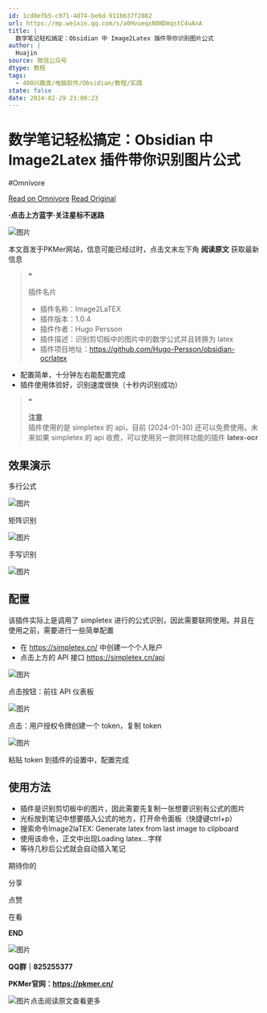 ```yaml
---
id: 1cd8efb5-c971-4d74-be6d-911b637f2082
url: https://mp.weixin.qq.com/s/a0HvueqxN0NDmqstC4uAnA
title: |
  数学笔记轻松搞定：Obsidian 中 Image2Latex 插件带你识别图片公式
author: |
  Huajin
source: 微信公众号
dtype: 教程
tags:
  - 400兴趣类/电脑软件/Obsidian/教程/实践
state: false
date: 2024-02-29 23:00:23
---
```



# 数学笔记轻松搞定：Obsidian 中 Image2Latex 插件带你识别图片公式
#Omnivore

[Read on Omnivore](https://omnivore.app/me/https-mp-weixin-qq-com-s-a-0-hvueqx-n-0-n-dmqst-c-4-u-an-a-18df5615f22)
[Read Original](https://mp.weixin.qq.com/s/a0HvueqxN0NDmqstC4uAnA)

**·点击上方蓝字·关注星标不迷路**

![图片](https://proxy-prod.omnivore-image-cache.app/0x0,sK003OSwGLRpYRLTC15Cdi-LtKt17rrGgF-ROTFagYvQ/https://mmbiz.qpic.cn/sz_mmbiz_png/epTcXdtRjfMgAA4zSBvibMChFC6dt45G4cDyRiahrW6hm0jC722Q7tDXF8aNgjDQ8Qicg1I50zLu2GQMTGR7rqr0w/640?wx_fmt=png)

本文首发于PKMer网站，信息可能已经过时，点击文末左下角 **阅读原文** 获取最新信息

> ❝
> 
> 插件名片
> 
> * 插件名称：Image2LaTEX
> * 插件版本：1.0.4
> * 插件作者：Hugo Persson
> * 插件描述：识别剪切板中的图片中的数学公式并且转换为 latex
> * 插件项目地址：https://github.com/Hugo-Persson/obsidian-ocrlatex

* 配置简单，十分钟左右能配置完成
* 插件使用体验好，识别速度很快（十秒内识别成功）

> ❝
> 
> **注意**  
> 插件使用的是 simpletex 的 api，目前 (2024-01-30) 还可以免费使用。未来如果 simpletex 的 api 收费，可以使用另一款同样功能的插件 **latex-ocr**

## 效果演示

多行公式

![图片](https://proxy-prod.omnivore-image-cache.app/0x0,ssSL_8dy9OiDQtAhBaHTCBqaxWNXyo09ylI1HabXJZoo/https://mmbiz.qpic.cn/sz_mmbiz_png/epTcXdtRjfMVueQVyN3mPkImMI8bHATfFdD8ghUZ8HHXXEs4ribJJXf8eUSwmE4qQQdxYPNvKyibuoiaDLrv3YHmA/640?wx_fmt=png&from=appmsg)

矩阵识别

![图片](https://proxy-prod.omnivore-image-cache.app/0x0,suDULj4NHjtj2YAjBA7tV48n4lC3LC2ORbmWFKH8KWQI/https://mmbiz.qpic.cn/sz_mmbiz_png/epTcXdtRjfMVueQVyN3mPkImMI8bHATfqUxkHyNpzvWes2hziaGRNSgJOsLCaNAqpveibRG4U2GO9rKicdMyseybg/640?wx_fmt=png&from=appmsg)

手写识别

![图片](https://proxy-prod.omnivore-image-cache.app/0x0,sfUMxT0aUaZ1pJDva4eexiK30B6RfgPGrWF5lj69tr1g/https://mmbiz.qpic.cn/sz_mmbiz_png/epTcXdtRjfMVueQVyN3mPkImMI8bHATfzojPBicrc3syoeRN0dv3niccqq1u9jsCv2quvze0DIVQsXQCRl0pRIJQ/640?wx_fmt=png&from=appmsg)

## 配置

该插件实际上是调用了 simpletex 进行的公式识别，因此需要联网使用。并且在使用之前，需要进行一些简单配置

* 在 https://simpletex.cn/ 中创建一个个人账户
* 点击上方的 API 接口 https://simpletex.cn/api

![图片](https://proxy-prod.omnivore-image-cache.app/0x0,smYpTF4d5EqbW7ul6uKYJtKGJ2tvWeUH81019zaI9ZeY/https://mmbiz.qpic.cn/sz_mmbiz_png/epTcXdtRjfMVueQVyN3mPkImMI8bHATfiaeDuh1JRspcL8EWakwr0bibu7A9EibK9tKZphHVBgUZOlduLtPsJnqSA/640?wx_fmt=png&from=appmsg)

点击按钮：前往 API 仪表板

![图片](https://proxy-prod.omnivore-image-cache.app/0x0,s91MY2PpJ5zjjHg8Vxph4-izHCf0TgFBqGJsOZlnajtk/https://mmbiz.qpic.cn/sz_mmbiz_png/epTcXdtRjfMVueQVyN3mPkImMI8bHATfkxqfsd3jPWvGCkfwic3rs6GtoMnVUVqscxPWOG5DkbD2SAT0L1an2pw/640?wx_fmt=png&from=appmsg)

点击：用户授权令牌创建一个 token，复制 token

![图片](https://proxy-prod.omnivore-image-cache.app/0x0,sL-dK2Sk5gU8t29UXoefF70gRmnEMBjtDFMu_xYrNkek/https://mmbiz.qpic.cn/sz_mmbiz_png/epTcXdtRjfMVueQVyN3mPkImMI8bHATfSfN3q3MxqOyL1nM5BXvf5ibzPMH9sbH4WdR6zKh5lNPJBSLnGXALlqQ/640?wx_fmt=png&from=appmsg)

粘贴 token 到插件的设置中，配置完成

## 使用方法

* 插件是识别剪切板中的图片，因此需要先复制一张想要识别有公式的图片
* 光标放到笔记中想要插入公式的地方，打开命令面板（快捷键ctrl+p）
* 搜索命令Image2laTEX: Generate latex from last image to clipboard
* 使用该命令，正文中出现Loading latex...字样
* 等待几秒后公式就会自动插入笔记

期待你的

分享

点赞

在看

**END**

![图片](https://proxy-prod.omnivore-image-cache.app/0x0,sOSJkwTDB6QM5zpu9wPW8mrvx5fdbTiMN9LgMbGKRl-Q/https://mmbiz.qpic.cn/sz_mmbiz_jpg/epTcXdtRjfMgAA4zSBvibMChFC6dt45G4Vjq9JG6zBibQZc5VZHnYwictvNicHDhGHOerLGqRmbArmUwNBNX9BpyXg/640?wx_fmt=jpeg)

**QQ群｜825255377**

**PKMer官网：https://pkmer.cn/**

![图片](https://proxy-prod.omnivore-image-cache.app/0x0,s1iMGeiG2FwNcupUadi6qJINI8pLlO1bJAZVy-2NtIC0/https://mmbiz.qpic.cn/sz_mmbiz_gif/epTcXdtRjfPUicgQMTTfcxt7dFrntibCvHjLN4gygNBJUjgKsBExWv4xGJlhusgqyK4TIpeqApUB2d2KtJ6RwFhg/640?wx_fmt=gif&from=appmsg)点击阅读原文查看更多



